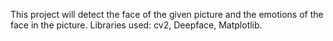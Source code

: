 This project will detect the face of the given picture and the emotions of the face in the picture.
Libraries used: cv2, Deepface, Matplotlib.
